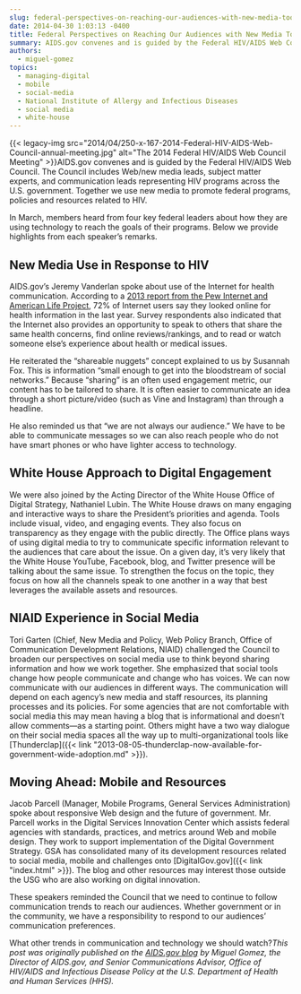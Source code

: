```yaml
---
slug: federal-perspectives-on-reaching-our-audiences-with-new-media-tools-in-2014
date: 2014-04-30 1:03:13 -0400
title: Federal Perspectives on Reaching Our Audiences with New Media Tools in 2014
summary: AIDS.gov convenes and is guided by the Federal HIV/AIDS Web Council. The Council includes Web/new media leads, subject matter experts, and communication leads representing HIV programs across the U.S. government. Together we use new media to promote federal programs, policies and resources related to HIV.
authors:
  - miguel-gomez
topics:
  - managing-digital
  - mobile
  - social-media
  - National Institute of Allergy and Infectious Diseases
  - social media
  - white-house
---
```


{{< legacy-img src="2014/04/250-x-167-2014-Federal-HIV-AIDS-Web-Council-annual-meeting.jpg" alt="The 2014 Federal HIV/AIDS Web Council Meeting" >}}AIDS.gov convenes and is guided by the Federal HIV/AIDS Web Council. The Council includes Web/new media leads, subject matter experts, and communication leads representing HIV programs across the U.S. government. Together we use new media to promote federal programs, policies and resources related to HIV.

In March, members heard from four key federal leaders about how they are using technology to reach the goals of their programs. Below we provide highlights from each speaker’s remarks.

## New Media Use in Response to HIV

AIDS.gov’s Jeremy Vanderlan spoke about use of the Internet for health communication. According to a [2013 report from the Pew Internet and American Life Project](http://www.pewinternet.org/files/old-media//Files/Reports/PIP_HealthOnline.pdf), 72% of Internet users say they looked online for health information in the last year. Survey respondents also indicated that the Internet also provides an opportunity to speak to others that share the same health concerns, find online reviews/rankings, and to read or watch someone else’s experience about health or medical issues.

He reiterated the “shareable nuggets” concept explained to us by Susannah Fox. This is information “small enough to get into the bloodstream of social networks.” Because “sharing” is an often used engagement metric, our content has to be tailored to share. It is often easier to communicate an idea through a short picture/video (such as Vine and Instagram) than through a headline.

He also reminded us that “we are not always our audience.” We have to be able to communicate messages so we can also reach people who do not have smart phones or who have lighter access to technology.

## White House Approach to Digital Engagement

We were also joined by the Acting Director of the White House Office of Digital Strategy, Nathaniel Lubin. The White House draws on many engaging and interactive ways to share the President’s priorities and agenda. Tools include visual, video, and engaging events. They also focus on transparency as they engage with the public directly. The Office plans ways of using digital media to try to communicate specific information relevant to the audiences that care about the issue. On a given day, it’s very likely that the White House YouTube, Facebook, blog, and Twitter presence will be talking about the same issue. To strengthen the focus on the topic, they focus on how all the channels speak to one another in a way that best leverages the available assets and resources.

## NIAID Experience in Social Media

Tori Garten (Chief, New Media and Policy, Web Policy Branch, Office of Communication Development Relations, NIAID) challenged the Council to broaden our perspectives on social media use to think beyond sharing information and how we work together. She emphasized that social tools change how people communicate and change who has voices. We can now communicate with our audiences in different ways. The communication will depend on each agency’s new media and staff resources, its planning processes and its policies. For some agencies that are not comfortable with social media this may mean having a blog that is informational and doesn’t allow comments—as a starting point. Others might have a two way dialogue on their social media spaces all the way up to multi-organizational tools like [Thunderclap]({{< link "2013-08-05-thunderclap-now-available-for-government-wide-adoption.md" >}}).

## Moving Ahead: Mobile and Resources

Jacob Parcell (Manager, Mobile Programs, General Services Administration) spoke about responsive Web design and the future of government. Mr. Parcell works in the Digital Services Innovation Center which assists federal agencies with standards, practices, and metrics around Web and mobile design. They work to support implementation of the Digital Government Strategy. GSA has consolidated many of its development resources related to social media, mobile and challenges onto [DigitalGov.gov]({{< link "index.html" >}}). The blog and other resources may interest those outside the USG who are also working on digital innovation.

These speakers reminded the Council that we need to continue to follow communication trends to reach our audiences. Whether government or in the community, we have a responsibility to respond to our audiences’ communication preferences.

What other trends in communication and technology we should watch?_This post was originally published on the [AIDS.gov blog](http://blog.aids.gov/) by Miguel Gomez, the Director of AIDS.gov, and Senior Communications Advisor, Office of HIV/AIDS and Infectious Disease Policy at the U.S. Department of Health and Human Services (HHS)._